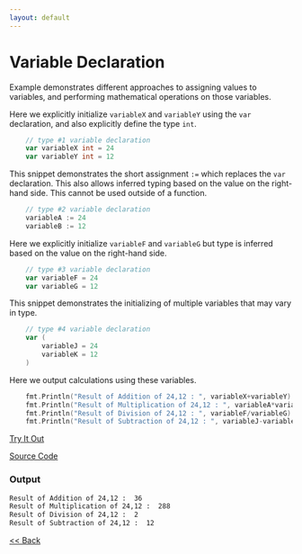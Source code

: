 ```yaml
---
layout: default
---
```


# Variable Declaration

Example demonstrates different approaches to assigning values to variables, and performing mathematical operations on those variables.

Here we explicitly initialize `variableX` and `variableY` using the `var` declaration, and also explicitly define the type `int`.
```go
	// type #1 variable declaration
	var variableX int = 24
	var variableY int = 12
```

This snippet demonstrates the short assignment `:=` which replaces the `var` declaration. This also allows inferred typing based on the value on the right-hand side. This cannot be used outside of a function.

```go
	// type #2 variable declaration
	variableA := 24
	variableB := 12
```

Here we explicitly initialize `variableF` and `variableG` but type is inferred based on the value on the right-hand side.

```go
	// type #3 variable declaration
	var variableF = 24
	var variableG = 12
```
This snippet demonstrates the initializing of multiple variables that may vary in type. 

```go
	// type #4 variable declaration
	var (
		variableJ = 24
		variableK = 12
	)
```

Here we output calculations using these variables.

```go
	fmt.Println("Result of Addition of 24,12 : ", variableX+variableY)
	fmt.Println("Result of Multiplication of 24,12 : ", variableA*variableB)
	fmt.Println("Result of Division of 24,12 : ", variableF/variableG)
	fmt.Println("Result of Subtraction of 24,12 : ", variableJ-variableK)
```

<a href='https://play.golang.org/p/2G-7fk-qIMf' target='_blank'>Try It Out</a>

[Source Code](https://github.com/sagar-jadhav/go-examples/blob/master/src/simple-calculator.go)

### Output

```bash
Result of Addition of 24,12 :  36
Result of Multiplication of 24,12 :  288
Result of Division of 24,12 :  2
Result of Subtraction of 24,12 :  12
```

[<< Back](./)
